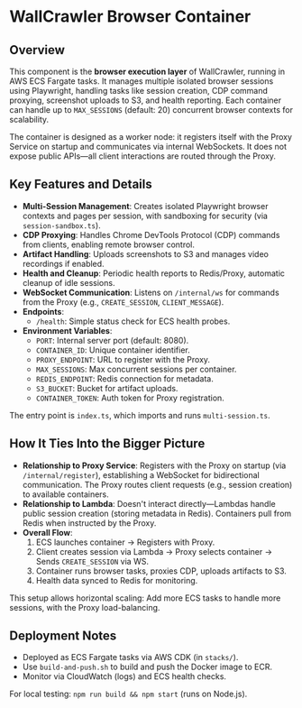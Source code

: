 # WallCrawler Browser Container

## Overview

This component is the **browser execution layer** of WallCrawler, running in AWS ECS Fargate tasks. It manages multiple isolated browser sessions using Playwright, handling tasks like session creation, CDP command proxying, screenshot uploads to S3, and health reporting. Each container can handle up to `MAX_SESSIONS` (default: 20) concurrent browser contexts for scalability.

The container is designed as a worker node: it registers itself with the Proxy Service on startup and communicates via internal WebSockets. It does not expose public APIs—all client interactions are routed through the Proxy.

## Key Features and Details

- **Multi-Session Management**: Creates isolated Playwright browser contexts and pages per session, with sandboxing for security (via `session-sandbox.ts`).
- **CDP Proxying**: Handles Chrome DevTools Protocol (CDP) commands from clients, enabling remote browser control.
- **Artifact Handling**: Uploads screenshots to S3 and manages video recordings if enabled.
- **Health and Cleanup**: Periodic health reports to Redis/Proxy, automatic cleanup of idle sessions.
- **WebSocket Communication**: Listens on `/internal/ws` for commands from the Proxy (e.g., `CREATE_SESSION`, `CLIENT_MESSAGE`).
- **Endpoints**:
  - `/health`: Simple status check for ECS health probes.
- **Environment Variables**:
  - `PORT`: Internal server port (default: 8080).
  - `CONTAINER_ID`: Unique container identifier.
  - `PROXY_ENDPOINT`: URL to register with the Proxy.
  - `MAX_SESSIONS`: Max concurrent sessions per container.
  - `REDIS_ENDPOINT`: Redis connection for metadata.
  - `S3_BUCKET`: Bucket for artifact uploads.
  - `CONTAINER_TOKEN`: Auth token for Proxy registration.

The entry point is `index.ts`, which imports and runs `multi-session.ts`.

## How It Ties Into the Bigger Picture

- **Relationship to Proxy Service**: Registers with the Proxy on startup (via `/internal/register`), establishing a WebSocket for bidirectional communication. The Proxy routes client requests (e.g., session creation) to available containers.
- **Relationship to Lambda**: Doesn't interact directly—Lambdas handle public session creation (storing metadata in Redis). Containers pull from Redis when instructed by the Proxy.
- **Overall Flow**:
  1. ECS launches container → Registers with Proxy.
  2. Client creates session via Lambda → Proxy selects container → Sends `CREATE_SESSION` via WS.
  3. Container runs browser tasks, proxies CDP, uploads artifacts to S3.
  4. Health data synced to Redis for monitoring.

This setup allows horizontal scaling: Add more ECS tasks to handle more sessions, with the Proxy load-balancing.

## Deployment Notes

- Deployed as ECS Fargate tasks via AWS CDK (in `stacks/`).
- Use `build-and-push.sh` to build and push the Docker image to ECR.
- Monitor via CloudWatch (logs) and ECS health checks.

For local testing: `npm run build && npm start` (runs on Node.js).
